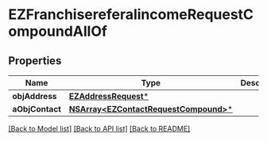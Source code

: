 # EZFranchisereferalincomeRequestCompoundAllOf

## Properties
Name | Type | Description | Notes
------------ | ------------- | ------------- | -------------
**objAddress** | [**EZAddressRequest***](EZAddressRequest.md) |  | [optional] 
**aObjContact** | [**NSArray&lt;EZContactRequestCompound&gt;***](EZContactRequestCompound.md) |  | 

[[Back to Model list]](../README.md#documentation-for-models) [[Back to API list]](../README.md#documentation-for-api-endpoints) [[Back to README]](../README.md)


